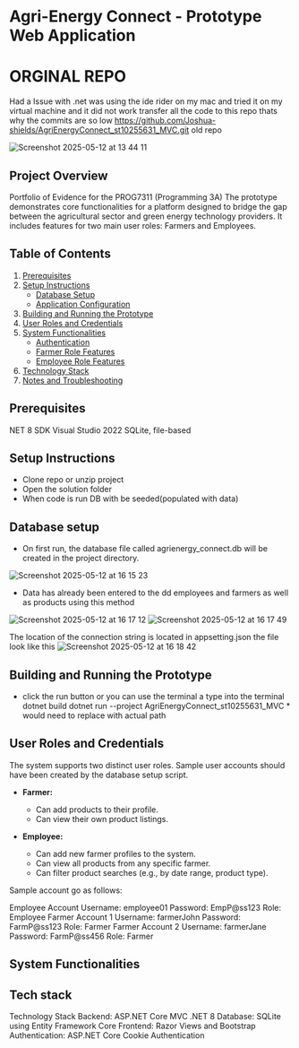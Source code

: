 # Agri-Energy Connect - Prototype Web Application

# ORGINAL REPO 
Had a Issue with .net was using the ide rider on my mac and tried it on my virtual machine and it did not work transfer all the code to this repo thats why the commits are so low 
https://github.com/Joshua-shields/AgriEnergyConnect_st10255631_MVC.git old repo 

![Screenshot 2025-05-12 at 13 44 11](https://github.com/user-attachments/assets/76d52350-9383-4f5c-b4f1-6827fbb64bbd)




## Project Overview

Portfolio of Evidence for the PROG7311 (Programming 3A) 
The prototype demonstrates core functionalities for a platform designed to bridge the gap between the agricultural sector and green energy technology providers. It includes features for two main user roles: Farmers and Employees.

## Table of Contents

1.  [Prerequisites](#prerequisites)
2.  [Setup Instructions](#setup-instructions)
    *   [Database Setup](#database-setup)
    *   [Application Configuration](#application-configuration)
3.  [Building and Running the Prototype](#building-and-running-the-prototype)
4.  [User Roles and Credentials](#user-roles-and-credentials)
5.  [System Functionalities](#system-functionalities)
    *   [Authentication](#authentication)
    *   [Farmer Role Features](#farmer-role-features)
    *   [Employee Role Features](#employee-role-features)
6.  [Technology Stack](#technology-stack)
7.  [Notes and Troubleshooting](#notes-and-troubleshooting)

## Prerequisites
NET 8 SDK 
Visual Studio 2022
SQLite, file-based

## Setup Instructions
* Clone repo or unzip project
* Open the solution folder
* When code is run DB with be seeded(populated with data)

## Database setup
* On first run, the database file called agrienergy_connect.db will be created in the project directory.

![Screenshot 2025-05-12 at 16 15 23](https://github.com/user-attachments/assets/51d0e893-dbb9-4f79-926a-b481ca42dd7b)

* Data has already been entered to the dd employees and farmers as well as products using this method
  
![Screenshot 2025-05-12 at 16 17 12](https://github.com/user-attachments/assets/9e52af75-c894-46b6-9328-557f1f305172)
![Screenshot 2025-05-12 at 16 17 49](https://github.com/user-attachments/assets/2a5567b9-c9a4-4a17-bbcd-0031d073c34e)

The location of the connection string is located in appsetting.json the file look like this 
![Screenshot 2025-05-12 at 16 18 42](https://github.com/user-attachments/assets/16cf45fb-948e-45a8-9ff8-3faf5ae9f26b)


## Building and Running the Prototype
* click the run button or you can use the terminal a type into the terminal dotnet build dotnet run --project AgriEnergyConnect_st10255631_MVC * would need to replace with actual path 


## User Roles and Credentials

The system supports two distinct user roles. Sample user accounts should have been created by the database setup script.

*   **Farmer:**
    *   Can add products to their profile.
    *   Can view their own product listings.
  
*   **Employee:**
    *   Can add new farmer profiles to the system.
    *   Can view all products from any specific farmer.
    *   Can filter product searches (e.g., by date range, product type).

Sample account go as follows:

Employee Account
Username: employee01
Password: EmpP@ss123
Role: Employee
Farmer Account 1
Username: farmerJohn
Password: FarmP@ss123
Role: Farmer
Farmer Account 2
Username: farmerJane
Password: FarmP@ss456
Role: Farmer

## System Functionalities

## Tech stack 
Technology Stack
Backend: ASP.NET Core MVC .NET 8
Database: SQLite using Entity Framework Core
Frontend: Razor Views and Bootstrap 
Authentication: ASP.NET Core Cookie Authentication


